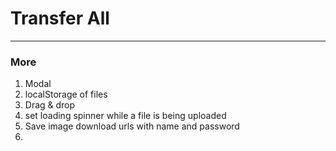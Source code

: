 # Transfer All

<hr />

### More

1. Modal
2. localStorage of files
3. Drag & drop
4. set loading spinner while a file is being uploaded
5. Save image download urls with name and password
6. 